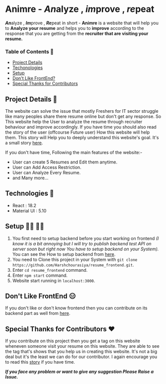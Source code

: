 # Animre - *An*alyze , *im*prove , *re*peat

***An***alyze , ***Im***prove , ***Re***peat in short - **Animre** is a website that will help you to **Analyze your resume** and helps you to **improve** according to the response that you are getting from the **recruiter that are visiting your resume.**

### Table of Contents 📄

- [Project Details](https://github.com/Harshchourasiya/resume_frontend#project-details)
- [Techonologies](https://github.com/Harshchourasiya/resume_frontend#technologies)
- [Setup](https://github.com/Harshchourasiya/resume_frontend#setup)
- [Don't Like FrontEnd?](https://github.com/Harshchourasiya/resume_frontend#dont-like-frontend)
- [Special Thanks for Contributors](https://github.com/Harshchourasiya/resume_frontend#special-thanks-for-contributors)

## Project Details 📔

The website can solve the issue that mostly Freshers for IT sector struggle like many peoples share there resume online but don't get any response. So This website help the User to analyze the resume through recruiter behaviour and improve accordingly.
If you have time you should also read the story of the user (offcourse Future user) How this website will help them. This story will Help you to deeply understand this website's goal. It's a small story [here](Story.md).

If you don't have time, Following the main features of the website:-

- User can create 5 Resumes and Edit them anytime.
- User can Add Access Restriction.
- User can Analyze Every Resume.
- and Many more...

## Technologies 📝

- React : 18.2 
- Material UI : 5.10

## Setup 👨‍💻 👩‍💻

1. You first need to setup backend before you start working on frontend *(I know it is a bit annoying but I will try to publish backend test API on server soon but right now You have to setup backend on your System).* You can see the How to setup backend from [here](https://github.com/Harshchourasiya/Resume_backend#setup).
2. You need to Clone this project in your System with ```git clone https://github.com/Harshchourasiya/resume_frontend.git```.
3. Enter ```cd resume_frontend``` command.
4. Enter ```npm start``` command.
5. Website start running in ```localhost:3000```.


## Don't Like FrontEnd 😑

If you don't like or don't know frontend then you can contribute on its backend part as well from [here](https://github.com/Harshchourasiya/Resume_backend).

## Special Thanks for Contributors ❤️

If you contribute on this project then you get a tag on this website wheneven someone visit your resume on this website. They are able to see the tag that's shows that you help us in creating this website. It's not a big deal but it's the least we can do for our contributor. I again encourage you to read this [story](Story.md) if you have time.

***If you face any problem or want to give any suggestion Please Raise a Issue.***

